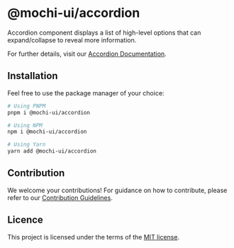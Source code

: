 # @mochi-ui/accordion

Accordion component displays a list of high-level options that can
expand/collapse to reveal more information.

For further details, visit our
[Accordion Documentation](https://ds.mochiui.com/?path=/docs/components-accordion--docs).

## Installation

Feel free to use the package manager of your choice:

```sh
# Using PNPM
pnpm i @mochi-ui/accordion

# Using NPM
npm i @mochi-ui/accordion

# Using Yarn
yarn add @mochi-ui/accordion
```

## Contribution

We welcome your contributions! For guidance on how to contribute, please refer
to our [Contribution Guidelines](/CONTRIBUTING.md).

## Licence

This project is licensed under the terms of the
[MIT license](https://choosealicense.com/licenses/mit/).
